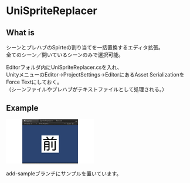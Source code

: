 # UniSpriteReplacer

## What is
シーンとプレハブのSpirteの割り当てを一括置換するエディタ拡張。<br>
全てのシーン／開いているシーンのみで選択可能。
  
Editorフォルダ内にUniSpriteReplacer.csを入れ、<br>
UnityメニューのEditor->ProjectSettings->EditorにあるAsset SerializationをForce Textにしておく。<br>
（シーンファイルやプレハブがテキストファイルとして処理される。）

## Example
![result](https://github.com/tetsujp84/UniSpriteReplacer/blob/add-sample/sample.gif)

add-sampleブランチにサンプルを置いています。
